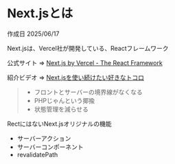 # Next.jsとは

作成日 2025/06/17

Next.jsは、Vercel社が開発している、Reactフレームワーク

公式サイト => [Next.js by Vercel - The React Framework](https://nextjs.org/)

紹介ビデオ => [Next.jsを使い続けたい好きなトコロ](https://www.youtube.com/watch?v=qUt-YP4nlNA)

>- フロントとサーバーの境界線がなくなる
>- PHPじゃんという揶揄
>- 状態管理を減らせる

RectにはないNext.jsオリジナルの機能

- サーバーアクション
- サーバーコンポーネント
- revalidatePath
